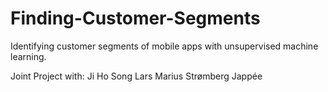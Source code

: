 # Finding-Customer-Segments
Identifying customer segments of mobile apps with unsupervised machine learning.

Joint Project with:
Ji Ho Song
Lars Marius Strømberg Jappée
